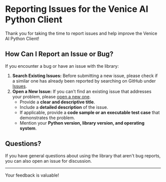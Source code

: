 # Reporting Issues for the Venice AI Python Client

Thank you for taking the time to report issues and help improve the Venice AI Python Client!

## How Can I Report an Issue or Bug?

If you encounter a bug or have an issue with the library:

1.  **Search Existing Issues:** Before submitting a new issue, please check if a similar one has already been reported by searching on GitHub under [Issues](https://github.com/sethbang/venice-ai/issues).
2.  **Open a New Issue:** If you can't find an existing issue that addresses your problem, please [open a new one](https://github.com/sethbang/venice-ai/issues/new).
    - Provide a **clear and descriptive title**.
    - Include a **detailed description** of the issue.
    - If applicable, provide a **code sample or an executable test case** that demonstrates the problem.
    - Mention your **Python version, library version, and operating system**.

## Questions?

If you have general questions about using the library that aren't bug reports, you can also open an issue for discussion.

---

Your feedback is valuable!
